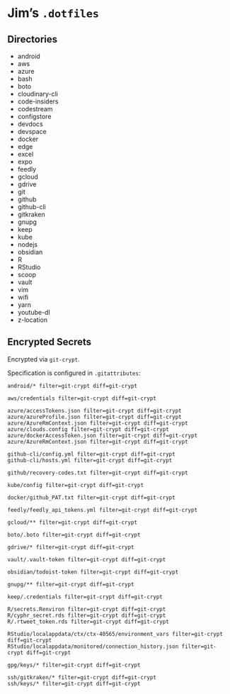 # Jim’s `.dotfiles`

## Directories

- android
- aws
- azure
- bash
- boto
- cloudinary-cli
- code-insiders
- codestream
- configstore
- devdocs
- devspace
- docker
- edge
- excel
- expo
- feedly
- gcloud
- gdrive
- git
- github
- github-cli
- gitkraken
- gnupg
- keep
- kube
- nodejs
- obsidian
- R
- RStudio
- scoop
- vault
- vim
- wifi
- yarn
- youtube-dl
- z-location

## Encrypted Secrets

Encrypted via `git-crypt`.

Specification is configured in `.gitattributes`:

```
android/* filter=git-crypt diff=git-crypt

aws/credentials filter=git-crypt diff=git-crypt

azure/accessTokens.json filter=git-crypt diff=git-crypt
azure/azureProfile.json filter=git-crypt diff=git-crypt
azure/AzureRmContext.json filter=git-crypt diff=git-crypt
azure/clouds.config filter=git-crypt diff=git-crypt
azure/dockerAccessToken.json filter=git-crypt diff=git-crypt
azure/AzureRmContext.json filter=git-crypt diff=git-crypt

github-cli/config.yml filter=git-crypt diff=git-crypt
github-cli/hosts.yml filter=git-crypt diff=git-crypt

github/recovery-codes.txt filter=git-crypt diff=git-crypt

kube/config filter=git-crypt diff=git-crypt

docker/github_PAT.txt filter=git-crypt diff=git-crypt

feedly/feedly_api_tokens.yml filter=git-crypt diff=git-crypt

gcloud/** filter=git-crypt diff=git-crypt

boto/.boto filter=git-crypt diff=git-crypt

gdrive/* filter=git-crypt diff=git-crypt

vault/.vault-token filter=git-crypt diff=git-crypt

obsidian/todoist-token filter=git-crypt diff=git-crypt

gnupg/** filter=git-crypt diff=git-crypt

keep/.credentials filter=git-crypt diff=git-crypt

R/secrets.Renviron filter=git-crypt diff=git-crypt
R/cyphr_secret.rds filter=git-crypt diff=git-crypt
R/.rtweet_token.rds filter=git-crypt diff=git-crypt

RStudio/localappdata/ctx/ctx-40565/environment_vars filter=git-crypt diff=git-crypt
RStudio/localappdata/monitored/connection_history.json filter=git-crypt diff=git-crypt

gpg/keys/* filter=git-crypt diff=git-crypt

ssh/gitkraken/* filter=git-crypt diff=git-crypt
ssh/keys/* filter=git-crypt diff=git-crypt
```
